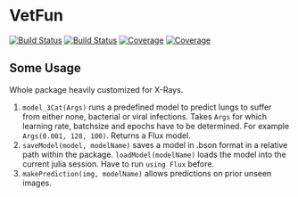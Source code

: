 # VetFun

[![Build Status](https://travis-ci.com/SvenDuve/VetFun.jl.svg?branch=master)](https://travis-ci.com/SvenDuve/VetFun.jl)
[![Build Status](https://ci.appveyor.com/api/projects/status/github/SvenDuve/VetFun.jl?svg=true)](https://ci.appveyor.com/project/SvenDuve/VetFun-jl)
[![Coverage](https://codecov.io/gh/SvenDuve/VetFun.jl/branch/master/graph/badge.svg)](https://codecov.io/gh/SvenDuve/VetFun.jl)
[![Coverage](https://coveralls.io/repos/github/SvenDuve/VetFun.jl/badge.svg?branch=master)](https://coveralls.io/github/SvenDuve/VetFun.jl?branch=master)


## Some Usage

Whole package heavily customized for X-Rays. 

1. ```model_3Cat(Args)``` runs a predefined model to predict lungs to suffer from either none, bacterial or viral infections. Takes ```Args``` for which learning rate, batchsize and epochs have to be determined. For example ```Args(0.001, 128, 100)```. Returns a Flux model.
2. ```saveModel(model, modelName)``` saves a model in .bson format in a relative path within the package. ```loadModel(modelName)``` loads the model into the current julia session. Have to run ```using Flux``` before.
3. ```makePrediction(img, modelName)``` allows predictions on prior unseen images.  